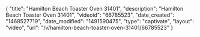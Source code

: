 {
    "title": "Hamilton Beach Toaster Oven 31401",
    "description": "Hamilton Beach Toaster Oven 31401",
    "videoid": "66785523",
    "date_created": "1468527719",
    "date_modified": "1491590475",
    "type": "captivate",
    "layout": "video",
    "url": "\/v\/hamilton-beach-toaster-oven-31401\/66785523"
}